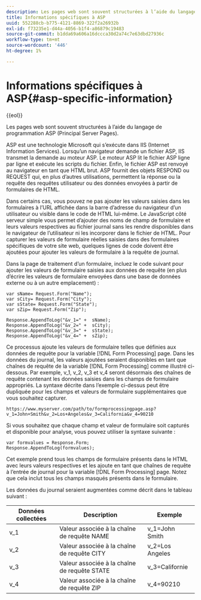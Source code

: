 ```yaml
---
description: Les pages web sont souvent structurées à l’aide du langage de programmation ASP (Principal Server Pages).
title: Informations spécifiques à ASP
uuid: 552288cb-b775-4121-8869-322f2a26932b
exl-id: f73235e1-d44a-4056-b1f4-a86879c19483
source-git-commit: b1dda69a606a16dccca30d2a74c7e63dbd27936c
workflow-type: tm+mt
source-wordcount: '446'
ht-degree: 1%

---
```


# Informations spécifiques à ASP{#asp-specific-information}

{{eol}}

Les pages web sont souvent structurées à l’aide du langage de programmation ASP (Principal Server Pages).

ASP est une technologie Microsoft qui s’exécute dans IIS (Internet Information Services). Lorsqu’un navigateur demande un fichier ASP, IIS transmet la demande au moteur ASP. Le moteur ASP lit le fichier ASP ligne par ligne et exécute les scripts du fichier. Enfin, le fichier ASP est renvoyé au navigateur en tant que HTML brut. ASP fournit des objets RESPOND ou REQUEST qui, en plus d’autres utilisations, permettent la réponse ou la requête des requêtes utilisateur ou des données envoyées à partir de formulaires de HTML.

Dans certains cas, vous pouvez ne pas ajouter les valeurs saisies dans les formulaires à l’URL affichée dans la barre d’adresse du navigateur d’un utilisateur ou visible dans le code de HTML lui-même. Le JavaScript côté serveur simple vous permet d’ajouter des noms de champ de formulaire et leurs valeurs respectives au fichier journal sans les rendre disponibles dans le navigateur de l’utilisateur ni les incorporer dans le fichier de HTML. Pour capturer les valeurs de formulaire réelles saisies dans des formulaires spécifiques de votre site web, quelques lignes de code doivent être ajoutées pour ajouter les valeurs de formulaire à la requête de journal.

Dans la page de traitement d’un formulaire, incluez le code suivant pour ajouter les valeurs de formulaire saisies aux données de requête (en plus d’écrire les valeurs de formulaire envoyées dans une base de données externe ou à un autre emplacement) :

```
var sName= Request.Form("Name");
var sCity= Request.Form("City");
var sState= Request.Form("State");
var sZip= Request.Form("Zip");

Response.AppendToLog("&v_1=" +  sName);
Response.AppendToLog("&v_2=" +  sCity);
Response.AppendToLog("&v_3=" +  sState);
Response.AppendToLog("&v_4=" +  sZip);
```

Ce processus ajoute les valeurs de formulaire telles que définies aux données de requête pour la variable [!DNL Form Processing] page. Dans les données du journal, les valeurs ajoutées seraient disponibles en tant que chaînes de requête de la variable [!DNL Form Processing] comme illustré ci-dessous. Par exemple, v_1, v_2, v_3 et v_4 seront désormais des chaînes de requête contenant les données saisies dans les champs de formulaire appropriés. La syntaxe décrite dans l’exemple ci-dessus peut être dupliquée pour les champs et valeurs de formulaire supplémentaires que vous souhaitez capturer.

```
https://www.myserver.com/path/to/formprocessingpage.asp?v_1=John+Smith&v_2=Los+Angeles&v_3=California&v_4=90210
```

Si vous souhaitez que chaque champ et valeur de formulaire soit capturés et disponible pour analyse, vous pouvez utiliser la syntaxe suivante :

```
var formvalues = Response.Form;
Response.AppendToLog(formvalues);
```

Cet exemple prend tous les champs de formulaire présents dans le HTML avec leurs valeurs respectives et les ajoute en tant que chaînes de requête à l’entrée de journal pour la variable [!DNL Form Processing] page. Notez que cela inclut tous les champs masqués présents dans le formulaire.

Les données du journal seraient augmentées comme décrit dans le tableau suivant :

| Données collectées | Description | Exemple |
|---|---|---|
| v_1 | Valeur associée à la chaîne de requête NAME | v_1=John Smith |
| v_2 | Valeur associée à la chaîne de requête CITY | v_2=Los Angeles |
| v_3 | Valeur associée à la chaîne de requête STATE | v_3=Californie |
| v_4 | Valeur associée à la chaîne de requête ZIP | v_4=90210 |
